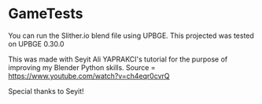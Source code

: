 # GameTests

You can run the Slither.io blend file using UPBGE. This projected was tested on UPBGE 0.30.0

This was made with Seyit Ali YAPRAKCI's tutorial for the purpose of improving my Blender Python skills. Source = https://www.youtube.com/watch?v=ch4eqr0cvrQ

Special thanks to Seyit!
